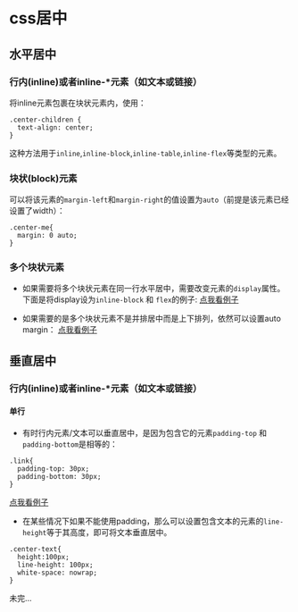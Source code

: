 # css居中 
## 水平居中
### 行内(inline)或者inline-*元素（如文本或链接）
将inline元素包裹在块状元素内，使用：
```
.center-children {
  text-align: center;
} 
```
这种方法用于`inline`,`inline-block`,`inline-table`,`inline-flex`等类型的元素。
### 块状(block)元素
可以将该元素的`margin-left`和`margin-right`的值设置为`auto`（前提是该元素已经设置了width）：
``` 
.center-me{
  margin: 0 auto;
}
```
### 多个块状元素
- 如果需要将多个块状元素在同一行水平居中，需要改变元素的`display`属性。下面是将display设为`inline-block` 和 `flex`的例子:
[点我看例子](https://codepen.io/xiaxiaxsyqm/pen/QOgBGB/)

- 如果需要的是多个块状元素不是并排居中而是上下排列，依然可以设置auto margin：
[点我看例子](https://codepen.io/xiaxiaxsyqm/pen/bYRmEe)

## 垂直居中
###  行内(inline)或者inline-*元素（如文本或链接）
#### 单行
- 有时行内元素/文本可以垂直居中，是因为包含它的元素`padding-top` 和 `padding-bottom`是相等的：
```
.link{
  padding-top: 30px;
  padding-bottom: 30px;
}
```
[点我看例子](https://codepen.io/xiaxiaxsyqm/pen/pdwxWd)

- 在某些情况下如果不能使用padding，那么可以设置包含文本的元素的`line-height`等于其高度，即可将文本垂直居中。
```
.center-text{
  height:100px;
  line-height: 100px;
  white-space: nowrap;
}
```



未完...



